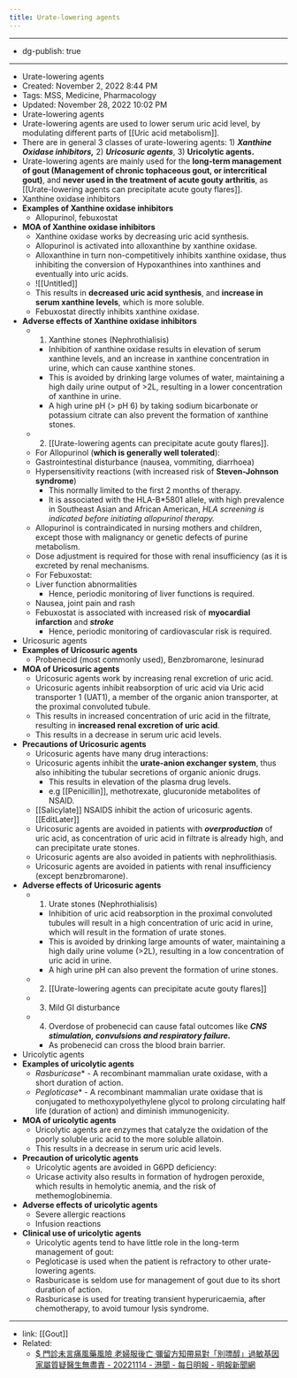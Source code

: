 ```yaml
---
title: Urate-lowering agents
---
```


- --
- dg-publish: true
- --
- Urate-lowering agents
- Created: November 2, 2022 8:44 PM
- Tags: MSS, Medicine, Pharmacology
- Updated: November 28, 2022 10:02 PM
- Urate-lowering agents
- Urate-lowering agents are used to lower serum uric acid level, by modulating different parts of [[Uric acid metabolism]].
- There are in general 3 classes of urate-lowering agents: 1) *****************************Xanthine Oxidase inhibitors,***************************** 2) *****************Uricosuric agents*****************, 3) ******************Uricolytic agents.******************
- Urate-lowering agents are mainly used for the **************long-term management of gout (Management of chronic tophaceous gout, or intercritical gout)**************, and **************************************never used in the treatment of acute gouty arthritis**************************************, as [[Urate-lowering agents can precipitate acute gouty flares]].
- Xanthine oxidase inhibitors
- ****************************Examples of Xanthine oxidase inhibitors****************************
	- Allopurinol, febuxostat
- **************************************************************************************************************************MOA of Xanthine oxidase inhibitors**************************************************************************************************************************
	- Xanthine oxidase works by decreasing uric acid synthesis.
	- Allopurinol is activated into alloxanthine by xanthine oxidase.
	- Alloxanthine in turn non-competitively inhibits xanthine oxidase, thus inhibiting the conversion of Hypoxanthines into xanthines and eventually into uric acids.
	- ![[Untitled]]
	- This results in **decreased uric acid synthesis**, and **increase in serum xanthine levels**, which is more soluble.
	- Febuxostat directly inhibits xanthine oxidase.
- ********************************************************************************************Adverse effects of Xanthine oxidase inhibitors********************************************************************************************
	- 1. Xanthine stones (Nephrothialisis)
		- Inhibition of xanthine oxidase results in elevation of serum xanthine levels, and an increase in xanthine concentration in urine, which can cause xanthine stones.
		- This is avoided by drinking large volumes of water, maintaining a high daily urine output of >2L, resulting in a lower concentration of xanthine in urine.
		- A high urine pH (> pH 6) by taking sodium bicarbonate or potassium citrate can also prevent the formation of xanthine stones.
	- 2. [[Urate-lowering agents can precipitate acute gouty flares]].
	- For Allopurinol (**********************************which is generally well tolerated**********************************):
	- Gastrointestinal disturbance (nausea, vommiting, diarrhoea)
	- Hypersensitivity reactions (with increased risk of **Steven-Johnson syndrome**)
		- This normally limited to the first 2 months of therapy.
		- It is associated with the HLA-B*5801 allele, with high prevalence in Southeast Asian and African American, *HLA screening is indicated before initiating allopurinol therapy.*
	- Allopurinol is contraindicated in nursing mothers and children, except those with malignancy or genetic defects of purine metabolism.
	- Dose adjustment is required for those with renal insufficiency (as it is excreted by renal mechanisms.
	- For Febuxostat:
	- Liver function abnormalities
		- Hence, periodic monitoring of liver functions is required.
	- Nausea, joint pain and rash
	- Febuxostat is associated with increased risk of ****************myocardial infarction**************** and *******stroke*******
		- Hence, periodic monitoring of cardiovascular risk is required.
- Uricosuric agents
- **Examples of Uricosuric agents**
	- Probenecid (most commonly used), Benzbromarone, lesinurad
- ************************************MOA of Uricosuric agents************************************
	- Uricosuric agents work by increasing renal excretion of uric acid.
	- Uricosuric agents inhibit reabsorption of uric acid via Uric acid transporter 1 (UAT1), a member of the organic anion transporter, at the proximal convoluted tubule.
	- This results in increased concentration of uric acid in the filtrate, resulting in ******************************************************************************************************increased renal excretion of uric acid******************************************************************************************************.
	- This results in a decrease in serum uric acid levels.
- ****************************************************************Precautions of Uricosuric agents****************************************************************
	- Uricosuric agents have many drug interactions:
	- Uricosuric agents inhibit the ******urate-anion exchanger system******, thus also inhibiting the tubular secretions of organic anionic drugs.
		- This results in elevation of the plasma drug levels.
		- e.g [[Penicillin]], methotrexate, glucuronide metabolites of NSAID.
	- [[Salicylate]] NSAIDS inhibit the action of uricosuric agents. [[EditLater]]
	- Uricosuric agents are avoided in patients with ***************overproduction*************** of uric acid, as concentration of uric acid in filtrate is already high, and can precipitate urate stones.
	- Uricosuric agents are also avoided in patients with nephrolithiasis.
	- Uricosuric agents are avoided in patients with renal insufficiency (except benzbromarone).
- ************************************************************************Adverse effects of Uricosuric agents************************************************************************
	- 1. Urate stones (Nephrothialisis)
		- Inhibition of uric acid reabsorption in the proximal convoluted tubules will result in a high concentration of uric acid in urine, which will result in the formation of urate stones.
		- This is avoided by drinking large amounts of water, maintaining a high daily urine volume (>2L), resulting in a low concentration of uric acid in urine.
		- A high urine pH can also prevent the formation of urine stones.
	- 2. [[Urate-lowering agents can precipitate acute gouty flares]]
	- 3. Mild GI disturbance
	- 4. Overdose of probenecid can cause fatal outcomes like *****************************************************CNS stimulation, convulsions and respiratory failure.*****************************************************
		- As probenecid can cross the blood brain barrier.
- Uricolytic agents
- **********************************************************Examples of uricolytic agents**********************************************************
	- *Rasburicase** - A recombinant mammalian urate oxidase, with a short duration of action.
	- *Pegloticase** - A recombinant mammalian urate oxidase that is conjugated to methoxypolyethylene glycol to prolong circulating half life (duration of action) and diminish immunogenicity.
- ************MOA of uricolytic agents************
	- Uricolytic agents are enzymes that catalyze the oxidation of the poorly soluble uric acid to the more soluble allatoin.
	- This results in a decrease in serum uric acid levels.
- **************************************************************Precaution of uricolytic agents**************************************************************
	- Uricolytic agents are avoided in G6PD deficiency:
	- Uricase activity also results in formation of hydrogen peroxide, which results in hemolytic anemia, and the risk of methemoglobinemia.
- ********************************************************************Adverse effects of uricolytic agents********************************************************************
	- Severe allergic reactions
	- Infusion reactions
- ******************************************************************Clinical use of uricolytic agents******************************************************************
	- Uricolytic agents tend to have little role in the long-term management of gout:
	- Pegloticase is used when the patient is refractory to other urate-lowering agents.
	- Rasburicase is seldom use for management of gout due to its short duration of action.
	- Rasburicase is used for treating transient hyperuricaemia, after chemotherapy, to avoid tumour lysis syndrome.
- --
- link: [[Gout]]
- Related:
	- [$ 門診未言痛風藥風險 老婦服後亡 彌留方知帶易對「別嘌醇」過敏基因 家屬質疑醫生無盡責 - 20221114 - 港聞 - 每日明報 - 明報新聞網](https://news.mingpao.com/pns/%e6%b8%af%e8%81%9e/article/20221114/s00002/1668364261744/%e9%96%80%e8%a8%ba%e6%9c%aa%e8%a8%80%e7%97%9b%e9%a2%a8%e8%97%a5%e9%a2%a8%e9%9a%aa-%e8%80%81%e5%a9%a6%e6%9c%8d%e5%be%8c%e4%ba%a1-%e5%bd%8c%e7%95%99%e6%96%b9%e7%9f%a5%e5%b8%b6%e6%98%93%e5%b0%8d%e3%80%8c%e5%88%a5%e5%98%8c%e9%86%87%e3%80%8d%e9%81%8e%e6%95%8f%e5%9f%ba%e5%9b%a0-%e5%ae%b6%e5%b1%ac%e8%b3%aa%e7%96%91%e9%86%ab%e7%94%9f%e7%84%a1%e7%9b%a1%e8%b2%ac)